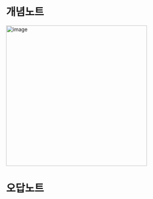 # 개념노트

<img width="384" alt="image" src="https://github.com/user-attachments/assets/0bb61eaf-c13c-4418-8f5c-bd5b03390118">

# 오답노트

